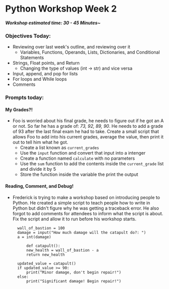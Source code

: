 # Python Workshop Week 2
***Workshop estimated time: 30 - 45 Minutes~***
### Objectives Today:
* Reviewing over last week's outline, and reviewing over it
    * Variables, Functions, Operands, Lists, Dictionaries, and Conditional Statements
* Strings, Float points, and Return
    * Changing the type of values (int -> str) and vice versa
* Input, append, and pop for lists
* For loops and While loops
* Comments
### Prompts today:
#### My Grades?!
* Foo is worried about his final grade, he needs to figure out if he got an A or not. So far he has a grade of: *73, 92, 89, 90*. He needs to add a grade of 93 after the last final exam he had to take. Create a small script that allows Foo to add into his current grades, average the value, then print it out to tell him what he got.
    * Create a list known as `current_grades`
    * Use the `input` function and convert that input into a intenger
    * Create a function named `calculate` with no parameters
    * Use the `sum` function to add the contents inside the `current_grade` list and divide it by 5
    * Store the function inside the variable the print the output
#### Reading, Comment, and Debug!
* Frederick is trying to make a workshop based on introducing people to Python. He created a simple script to teach people how to write in Python but didn't figure why he was getting a traceback error. He also forgot to add comments for attendees to inform what the script is about. Fix the script and allow it to run before his workshop starts.

        wall_of_bastion = 100
        damage = input("How much damage will the catapult do?: ")
        a = int(damage)

            def catapult():
            new_health = wall_of_bastion - a
            return new_health

        updated_value = catapult()
        if updated_value >= 90:
            print("Minor damage, don't begin repair!")
        else:
            print("Significant damage! Begin repair!")
